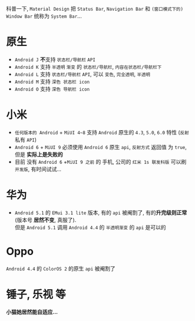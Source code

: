 科普一下, `Material Design` 把 `Status Bar`, `Navigation Bar` 和 `(窗口模式下的) Window Bar` 统称为 `System Bar`...

# 原生
- `Android J` **不**支持 `状态栏/导航栏` `API`
- `Android K` 支持 `半透明` `渐变` 的 `状态栏/导航栏`, `内容在状态栏/导航栏下`
- `Android L` 支持 `状态栏/导航栏` `API`, 可以 `变色`, `完全透明`, `半透明`
- `Android M` 支持 `深色 状态栏 icon`
- `Android O` 支持 `深色 导航栏 icon`

# 小米
- `任何版本的 Android` + `MiUI 4~8` 支持 `Android` 原生的 `4.3`, `5.0`, `6.0` 特性 (`反射` 私有 `API`)
- `Android 6` + `MiUI 9` 必须使用 `Android 6` 原生 `api`, `反射方式` 返回值 为 `true`, 但是 **实际上是失败的**
- 目前 没有 `Android 6` +`MiUI 9 之前` 的 手机, 公司的 `红米 1s 联发科版` 可以刷 `开发版`, 有时间试试...

# 华为
- `Android 5.1` 的 `EMui 3.1 lite` 版本, 有的 `api` 被阉割了, 有的**升完级则正常** (版本号 **居然不变**, 真服了).  
  但是 `Android 5.1` 调用 `Android 4.4` 的 `半透明渐变` 的 `api` 是可以的

# Oppo
`Android 4.4` 的 `ColorOS 2` 的原生 `api` 被阉割了

# 锤子, 乐视 等
**小猫她居然能自适应...**
